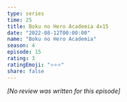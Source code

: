 ```yaml
---
type: series
time: 25
title: Boku no Hero Academia 4x15
date: "2022-08-12T00:00:00"
name: "Boku no Hero Academia"
season: 4
episode: 15
rating: 3
ratingEmoji: "⭐️⭐️⭐️"
share: false
---
```


*[No review was written for this episode]*